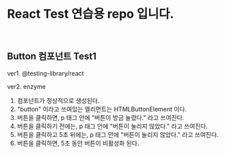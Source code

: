 <h1>React Test 연습용 repo 입니다.</h1>

<br/>

<h2>Button 컴포넌트 Test1</h2>
<p>ver1. @testing-library/react<p>
<p>ver2. enzyme<p>
<ol>
  <li>컴포넌트가 정상적으로 생성된다.</li>
  <li>"button" 이라고 쓰여있는 엘리먼트는 HTMLButtonElement 이다.</li>
  <li>버튼을 클릭하면, p 태그 안에 "버튼이 방금 눌렸다." 라고 쓰여진다.</li>
  <li>버튼을 클릭하기 전에는, p 태그 안에 "버튼이 눌리지 않았다." 라고 쓰여진다.</li>
  <li>버튼을 클릭하고 5초 뒤에는, p 태그 안에 "버튼이 눌리지 않았다." 라고 쓰여진다.</li>
  <li>버튼을 클릭하면, 5초 동안 버튼이 비활성화 된다.</li>
</ol>
